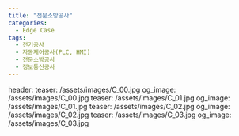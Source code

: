 ```yaml
---
title: "전문소방공사"
categories:
  - Edge Case
tags:
  - 전기공사
  - 자동제어공사(PLC, HMI)
  - 전문소방공사
  - 정보통신공사  
---
```

header:
  teaser: /assets/images/C_00.jpg
  og_image: /assets/images/C_00.jpg
  teaser: /assets/images/C_01.jpg
  og_image: /assets/images/C_01.jpg
  teaser: /assets/images/C_02.jpg
  og_image: /assets/images/C_02.jpg
  teaser: /assets/images/C_03.jpg
  og_image: /assets/images/C_03.jpg
